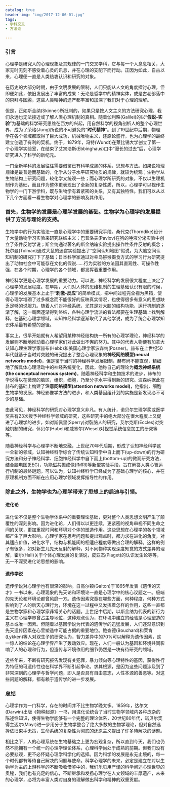 ```yaml
---
catalog: true
header-img: "img/2017-12-06-01.jpg"
tags:
- 学科交叉
- 方法论

---
```

### 引言
心理学是研究人的心理现象及其规律的一门交叉学科，它与每一个人息息相关，大家无时无刻不感受着心灵的讯息，并在心理的支配下而行动。正因为如此，自古以来，心理便一直是人类热衷认识和研究的对象。

在历史的大部分时期，由于文明发展的限制，人们只能从人文的角度探讨心理，但即便如此，依旧发展出了丰富的成果：无论是哲学中的精神实体，或是古老部落中的崇拜与图腾，这些人类精神的遗产都丰富和加深了我们对于心理的理解。

但是，正如斯金纳(Skinner)所批判的，如果只是按人文主义的方法研究心理，我们永远也无法接近或了解人类心理机制的真相。随着伽利略(Galilei)的以“**假说-实验**”为基础的科学研究思维在西方的兴起，用自然科学的视角剖析人的整个心理世界，成为了荣格(Jung)所说的不可避免的“**时代精神**”。到了19世纪中后期，物理学在各个领域都取得了巨大成功，机械唯物主义，还原论盛行，也为心理学的最终建立创造了有利的契机。终于，1879年，冯特(Wundt)在莱比锡大学创立了第一个心理学实验室，在结束了艾宾浩斯(Ebbinghaus)口中“漫长的过去”后，心理学研究进入了科学的新纪元。

一门全新学科的发展往往需要借鉴已有科学成熟的体系，思想与方法。如果说物理规律是最普适而基础的，化学从分子水平研究物质的规律，就较为统观；生物学从生物结构上研究问题，较化学又统观一些；而心理学所研究的对象，不仅以生理机制作为基础，而且作为整体更表现出了全新的复杂性质，所以，心理学可以视作生物学的一门下游学科，既与生物学有着紧密的关系，又有其独特性。我们可以从以下几个方面看一看生物学对心理学的影响及其作用。

### 首先，生物学的发展是心理学发展的基础。生物学为心理学的发展提供了方法与理论的支持。

生物学中的行为实验法一直是心理学中的重要研究手段。桑代克(Thorndike)设计了大量动物学习实验来研究联结主义；巴普洛夫(Pavlov)在狗的唾液分泌实验中创立了条件反射学说；斯金纳通过著名的斯金纳箱实验提出操作性条件反射的概念；托尔曼(Tolman)通过大鼠的迷宫实验提出了“空间认知地图”假说，为大脑空间认知机制的研究打下了基础；日本科学家通过对幸岛猕猴摄食方式的学习行为研究提出了动物社会中可能存在文化的假说……行为实验的方法因其直观性、可操作性强，在各个时期，心理学的各个领域，都发挥着重要作用。

神经科学更是心理学发展的重要动力。可以说，神经科学的发展很大程度上决定了心理学的发展程度。在早期，人们对人体的思维机制的生理基础认识有限的时候，心理学的发展基本上止于“**刺激-反应**”的简单模式，把中间过程完全视为黑箱，使得心理学堆砌了过多概念而不能很好的反映真实情况，也使得很多有意义的思想缺乏足够的说服力。随着人们对神经系统，尤其是对大脑的结构功能、运行机制的逐渐了解，这一局面逐渐得到终结，各种心理学流派的看法都要在生理基础上找到解释，在基础心理学领域，认知神经科学逐渐取代了其他学说，成为了统合心理学知识体系最有希望的途径。

事实上，很早开始就有人希望用某种神经结构统一所有的心理学理论，神经科学的发展则不断地推动着心理学家们对此做出不懈的努力。其中的代表人物便有加拿大认知心理生理学家赫布(Hebb)和美国心理学家波森纳(Posner)。赫布在上世纪50年代就基于当时对突触的研究提出了整合心理现象的**神经网络模型(neural networks model)**，但是鉴于当时的神经科学发展限制，赫布尚不能直观，精细地了解具体心理活动中的神经系统变化，因此，他称自己的理论为**概念神经系统(the conceptual nervous system)**。随着神经科学和生物技术的进步，赫布的学说得以在微观的脑区，组织，细胞，乃至分子水平得到新的研究。波森纳据此在赫布的基础上构建了**注意网络模型(attention networks model)**，他指出，细胞生物学的发展，神经影像学方法的进步，和人类基因组计划的实施是新发现必不可少的基础。

由此可见，神经科学的研究对心理学意义非凡。有人统计，诺贝尔生理学奖或医学奖共有23次授予神经科学领域的研究，这些研究中的绝大部分在很大程度上又促进了心理学的进步，如对斯佩里(Sperry)对裂脑人的研究，艾尔克斯(Eccles)对突触机制的研究，休贝尔(Hubel)和威塞尔(Wiesel)对视觉系统信息加工的研究等等。

随着神经科学与心理学不断地交融，上世纪70年代后期，形成了认知神经科学这一全新的领域，认知神经科学综合了传统认知科学中自上而下(up-down)的行为研究方法和分子神经科学、细胞神经科学中自下而上(bottom-up)的微观研究方法，结合脑电图(EEG)，功能磁共振成像(fMRI)等新型实验手段，旨在解答人类心智运行机制的最终谜题。可以认为，认知神经科学已经成为了基础心理学的核心，并在原理机制方面不断在应用心理学领域发挥指导性的作用。

### 除此之外，生物学也为心理学带来了思想上的启迪与引领。
#### 进化论
进化论不仅是整个生物学体系中的重要理论基础，更对整个人类思想文明产生了颠覆性的深刻影响。因为进化论，人们得以以更连续，更紧密的视角审视不同生命之间的关联，更加重视时间和环境对个体的塑造作用。这些思想在心理学的各个领域都产生了巨大影响。心理学家在思考问题和提出观点时，都力求在进化的角度，对其适应价值，进化水平，结构与机能间的相适应程度等做出合理的解释。这样的例子有很多，如对新生儿先天反射的解释，对不同物种实现深度知觉的方式差异的理解，霍尔(Hall)关于个体心理发展的复演说，皮亚杰(Piaget)的认识发生论等等，无一不深受进化论思想的影响。
#### 遗传学说
遗传学说对心理学也有很深的影响。自高尔顿(Galton)于1865年发表《遗传的天才》一书以来，心理现象的先天论和环境论一直是心理学中的核心议题之一。极端的先天论和环境论都曾风靡一方。遗传因素究竟在哪些方面，何种程度，何种方式影响到了人的后天心理行为，环境在这一过程中又发挥着怎样的作用，这些一直都是生物学家和心理学家非常关心的话题。上世纪中后期，以斯金纳为代表的新行为主义在心理学界曾占主导地位，这种观点认为，在环境中建立的经验是心理塑造的基本或唯一因素。但随着以基因学说为代表的遗传学的迅猛发展，人们逐渐意识到先天遗传因素在心里塑造中可能占据的重要地位。鲍查德(Bouchard)和莱肯(Lykken)等人对双生子的研究认为，智力差异中的70%可以解释为遗传因素，这一惊人的结论在心理学界产生了轰动效应。现在，人们一般认为基因和环境共同影响了人的心理和行为，但遗传与环境作用的细节仍然是一块有待研究的领域。

近些年来，不断有研究报告发现有关犯罪，暴力倾向等心理特性的基因，获得性行为特征的可遗传性也在科学界不断引起争论。求其根源，是因为这些问题涉及到了非常深刻的心理学与哲学问题，即人是否具有自由意志，人性本源的善恶等。对这些问题的解释，都有赖于遗传学的进一步发展。

### 总结
心理学作为一门科学，存在的时间并不比生物学晚太多。1859年，达尔文(Darwin)出版《物种起源》一书，用进化论统合了当时生物学领域内各种庞杂的陈述性知识，使得生物学能够有一个完整的理论体系，20世纪80年代，诺贝尔奖得主迈尔(Mayr)进一步用分子生物学整合了绝大多数的生物学理论，但对自然选择依旧束手无策，生命系统的复杂性为彻底的还原主义提出了许多待解决的谜题。

相比之下，人的心理系统在生物基础之上更为宏观复杂，所以直到今天，我们也仍然不能拥有一个统一的心理学理论体系，心理科学尚处于成熟的前期。但我们没有必要悲观，更不必怀疑心理学科学化的选择。因为科学的发展是永无止境的，每一个时代都有等待自己解决的问题与使命。科学心理学的未来，必定是建立在对以生物学为主的上游科学的不断吸收借鉴中的，我们乐见用严谨的科学阐述心理世界的奥秘，我们也有充足的信心，不断继承和发扬心理学在人文领域的丰厚遗产，未来的心理学，必将为丰富人类对自身的理解做出科学和精神的双重贡献。


